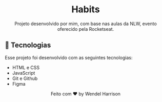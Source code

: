 <h1 align="center"> Habits </h1>

<p align="center">
Projeto desenvolvido por mim, com base nas aulas da NLW, evento oferecido pela Rocketseat.</p>

## 🚀 Tecnologias

Esse projeto foi desenvolvido com as seguintes tecnologias:

- HTML e CSS
- JavaScript
- Git e Github
- Figma

<p align="center"> Feito com ♥ by Wendel Harrison </p>